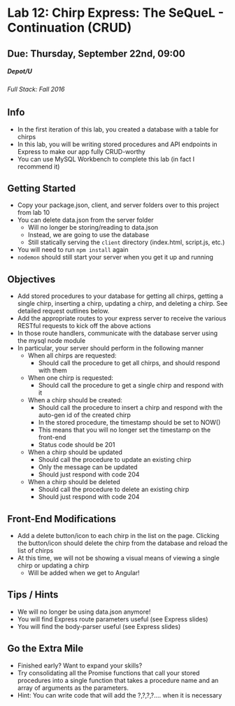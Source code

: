 # Lab 12: Chirp Express: The SeQueL - Continuation (CRUD)
## Due: Thursday, September 22nd, 09:00
##### Depot/U 
###### Full Stack: Fall 2016

## Info
* In the first iteration of this lab, you created a database with a table for chirps
* In this lab, you will be writing stored procedures and API endpoints in Express to make our app fully CRUD-worthy
* You can use MySQL Workbench to complete this lab (in fact I recommend it)

## Getting Started
* Copy your package.json, client, and server folders over to this project from lab 10
* You can delete data.json from the server folder
    * Will no longer be storing/reading to data.json
    * Instead, we are going to use the database
    * Still statically serving the `client` directory (index.html, script.js, etc.)
* You will need to run `npm install` again
* `nodemon` should still start your server when you get it up and running

## Objectives
* Add stored procedures to your database for getting all chirps, getting a single chirp, inserting a chirp, updating a chirp, and deleting a chirp. See detailed request outlines below.
* Add the appropriate routes to your express server to receive the various RESTful requests to kick off the above actions
* In those route handlers, communicate with the database server using the mysql node module
* In particular, your server should perform in the following manner
    * When all chirps are requested:
        * Should call the procedure to get all chirps, and should respond with them
    * When one chirp is requested:
        * Should call the procedure to get a single chirp and respond with it
    * When a chirp should be created:
        * Should call the procedure to insert a chirp and respond with the auto-gen id of the created chirp
        * In the stored procedure, the timestamp should be set to NOW()
        * This means that you will no longer set the timestamp on the front-end
        * Status code should be 201
    * When a chirp should be updated
        * Should call the procedure to update an existing chirp
        * Only the message can be updated
        * Should just respond with code 204
    * When a chirp should be deleted
        * Should call the procedure to delete an existing chirp
        * Should just respond with code 204

## Front-End Modifications
* Add a delete button/icon to each chirp in the list on the page. Clicking the button/icon should delete the chirp from the database and reload the list of chirps
* At this time, we will not be showing a visual means of viewing a single chirp or updating a chirp
    * Will be added when we get to Angular!

## Tips / Hints
* We will no longer be using data.json anymore!
* You will find Express route parameters useful (see Express slides)
* You will find the body-parser useful (see Express slides)

## Go the Extra Mile
* Finished early? Want to expand your skills?
* Try consolidating all the Promise functions that call your stored procedures into a single function that takes a procedure name and an array of arguments as the parameters.
* Hint: You can write code that will add the ?,?,?,?.... when it is necessary
